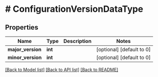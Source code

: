 # # ConfigurationVersionDataType

## Properties

Name | Type | Description | Notes
------------ | ------------- | ------------- | -------------
**major_version** | **int** |  | [optional] [default to 0]
**minor_version** | **int** |  | [optional] [default to 0]

[[Back to Model list]](../../README.md#models) [[Back to API list]](../../README.md#endpoints) [[Back to README]](../../README.md)
